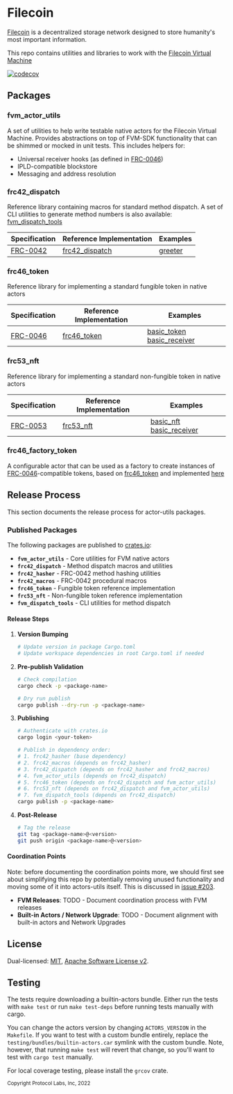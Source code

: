 # Filecoin

[Filecoin](https://filecoin.io) is a decentralized storage network designed to
store humanity's most important information.

This repo contains utilities and libraries to work with the
[Filecoin Virtual Machine](https://fvm.filecoin.io/)

[![codecov](https://codecov.io/gh/filecoin-project/actors-utils/graph/badge.svg?token=5I8ddKxkjm)](https://codecov.io/gh/filecoin-project/actors-utils)

## Packages

### fvm_actor_utils

A set of utilities to help write testable native actors for the Filecoin Virtual
Machine. Provides abstractions on top of FVM-SDK functionality that can be
shimmed or mocked in unit tests. This includes helpers for:

- Universal receiver hooks (as defined in
  [FRC-0046](https://github.com/filecoin-project/FIPs/blob/master/FRCs/frc-0046.md))
- IPLD-compatible blockstore
- Messaging and address resolution

### frc42_dispatch

Reference library containing macros for standard method dispatch. A set of CLI
utilities to generate method numbers is also available:
[fvm_dispatch_tools](./fvm_dispatch_tools/)

| Specification                                                                     | Reference Implementation                     | Examples                                         |
| --------------------------------------------------------------------------------- | -------------------------------------------- | ------------------------------------------------ |
| [FRC-0042](https://github.com/filecoin-project/FIPs/blob/master/FRCs/frc-0042.md) | [frc42_dispatch](./frc42_dispatch/README.md) | [greeter](./dispatch_examples/greeter/README.md) |

### frc46_token

Reference library for implementing a standard fungible token in native actors

| Specification                                                                     | Reference Implementation               | Examples                                                                                                                                               |
| --------------------------------------------------------------------------------- | -------------------------------------- | ------------------------------------------------------------------------------------------------------------------------------------------------------ |
| [FRC-0046](https://github.com/filecoin-project/FIPs/blob/master/FRCs/frc-0046.md) | [frc46_token](./frc46_token/README.md) | [basic_token](./testing/test_actors/actors/basic_token_actor/README.md) [basic_receiver](./testing/test_actors/actors/basic_receiving_actor/README.md) |

### frc53_nft

Reference library for implementing a standard non-fungible token in native
actors

| Specification                                                                     | Reference Implementation           | Examples                                                                                                                                           |
| --------------------------------------------------------------------------------- | ---------------------------------- | -------------------------------------------------------------------------------------------------------------------------------------------------- |
| [FRC-0053](https://github.com/filecoin-project/FIPs/blob/master/FRCs/frc-0053.md) | [frc53_nft](./frc53_nft/README.md) | [basic_nft](./testing/test_actors/actors/basic_nft_actor/README.md) [basic_receiver](./testing/test_actors/actors/basic_receiving_actor/README.md) |

### frc46_factory_token

A configurable actor that can be used as a factory to create instances of
[FRC-0046](https://github.com/filecoin-project/FIPs/blob/master/FRCs/frc-0046.md)-compatible
tokens, based on [frc46_token](./frc46_token/README.md) and implemented
[here](./testing/test_actors/actors/frc46_factory_token/)

## Release Process

This section documents the release process for actor-utils packages.

### Published Packages

The following packages are published to [crates.io](https://crates.io):

- **`fvm_actor_utils`** - Core utilities for FVM native actors
- **`frc42_dispatch`** - Method dispatch macros and utilities  
- **`frc42_hasher`** - FRC-0042 method hashing utilities
- **`frc42_macros`** - FRC-0042 procedural macros
- **`frc46_token`** - Fungible token reference implementation
- **`frc53_nft`** - Non-fungible token reference implementation
- **`fvm_dispatch_tools`** - CLI utilities for method dispatch

#### Release Steps

1. **Version Bumping**
   ```bash
   # Update version in package Cargo.toml
   # Update workspace dependencies in root Cargo.toml if needed
   ```

2. **Pre-publish Validation**
   ```bash
   # Check compilation
   cargo check -p <package-name>
   
   # Dry run publish
   cargo publish --dry-run -p <package-name>
   ```

3. **Publishing**
   ```bash
   # Authenticate with crates.io
   cargo login <your-token>
   
   # Publish in dependency order:
   # 1. frc42_hasher (base dependency)
   # 2. frc42_macros (depends on frc42_hasher)
   # 3. frc42_dispatch (depends on frc42_hasher and frc42_macros)
   # 4. fvm_actor_utils (depends on frc42_dispatch)
   # 5. frc46_token (depends on frc42_dispatch and fvm_actor_utils)
   # 6. frc53_nft (depends on frc42_dispatch and fvm_actor_utils)
   # 7. fvm_dispatch_tools (depends on frc42_dispatch)
   cargo publish -p <package-name>
   ```

4. **Post-Release**
   ```bash
   # Tag the release
   git tag <package-name>@<version>
   git push origin <package-name>@<version>
   ```

#### Coordination Points

Note: before documenting the coordination points more, we should first see about simplifying this repo by potentially removing unused functionality and moving some of it into actors-utils itself.  This is discussed in [issue #203](https://github.com/filecoin-project/actors-utils/issues/203).

- **FVM Releases**: TODO - Document coordination process with FVM releases
- **Built-in Actors / Network Upgrade**: TODO - Document alignment with built-in actors and Network Upgrades

## License

Dual-licensed: [MIT](./LICENSE-MIT),
[Apache Software License v2](./LICENSE-APACHE).

## Testing

The tests require downloading a builtin-actors bundle. Either run the tests with `make test` or run `make test-deps` before running tests manually with cargo.

You can change the actors version by changing `ACTORS_VERSION` in the `Makefile`. If you want to test with a custom bundle entirely, replace the `testing/bundles/builtin-actors.car` symlink with the custom bundle. Note, however, that running `make test` will revert that change, so you'll want to test with `cargo test` manually.

For local coverage testing, please install the `grcov` crate.

<sub>Copyright Protocol Labs, Inc, 2022</sub>
